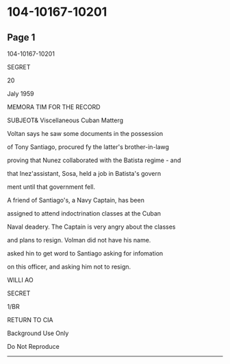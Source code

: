 # 104-10167-10201

## Page 1

104-10167-10201

SEGRET

20

Jaly 1959

MEMORA TIM FOR THE RECORD

SUBJEOT& Viscellaneous Cuban Matterg

Voltan says he saw some documents in the possession

of Tony Santiago, procured fy the latter's brother-in-lawg

proving that Nunez collaborated with the Batista regime - and

that Inez'assistant, Sosa, held a job in Batista's govern

ment until that government fell.

A friend of Santiago's, a Navy Captain, has been

assigned to attend indoctrination classes at the Cuban

Naval deadery. The Captain is very angry about the classes

and plans to resign. Volman did not have his name.

asked hin to get word to Santiago asking for infomation

on this officer, and asking him not to resign.

WILLI AO

SECRET

1/BR

RETURN TO CIA

Background Use Only

Do Not Reproduce

---

